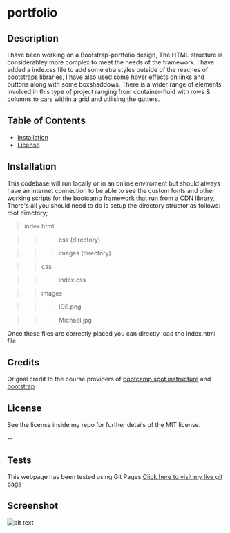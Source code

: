 # portfolio

## Description 

I have been working on a Bootstrap-portfolio design,
The HTML structure is considerabley more complex to meet the needs of the framework.
I have added a inde.css file to add some etra styles outside of the reaches of bootstraps libraries,
I have also used some hover effects on links and buttons along with some boxshaddows,
There is a wider range of elements involved in this type of project ranging from container-fluid with rows & columns to cars within a grid and utilising the gutters.

## Table of Contents

* [Installation](#installation)
* [License](#license)


## Installation

This codebase will run locally or in an online enviroment but should always have an internet connection to be able to see the custom fonts and other working scripts for the bootcamp framework that run from a CDN library, 
There's all you should need to do is setup the directory structor as follows:
root directory;
> index.html

>>> css (directory)


>>> images (directory)


>> css


>>> index.css


>> images


>>> IDE.png


>>> Michael.jpg

Once these files are correctly placed you can directly load the index.html file.

## Credits

Orignal credit to the course providers of [bootcamp spot instructure](https://bootcampspot.instructure.com/) and [bootstrap](https://getbootstrap.com)

## License

See the license inside my repo for further details of the MIT license.

--

## Tests

This webpage has been tested using Git Pages [Click here to visit my live  git page](https://baxt01.github.io/Bootstrap-Portfolio/)

## Screenshot

![alt text](https://github.com/baxt01/Bootstrap-Portfolio/images/screenshot.png/ "screenshot of my repo")
